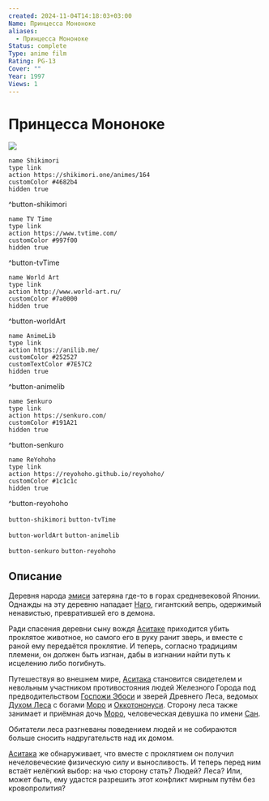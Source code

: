 ```yaml
---
created: 2024-11-04T14:18:03+03:00
Name: Принцесса Мононоке
aliases:
  - Принцесса Мононоке
Status: complete
Type: anime film
Rating: PG-13
Cover: ""
Year: 1997
Views: 1
---
```


# Принцесса Мононоке

![](https://nyaa.shikimori.one/uploads/poster/animes/164/14aa48cc56b55626862a367e174bd845.jpeg)

```button
name Shikimori
type link
action https://shikimori.one/animes/164
customColor #4682b4
hidden true
```
^button-shikimori

```button
name TV Time
type link
action https://www.tvtime.com/
customColor #997f00
hidden true
```
^button-tvTime

```button
name World Art
type link
action http://www.world-art.ru/
customColor #7a0000
hidden true
```
^button-worldArt

```button
name AnimeLib
type link
action https://anilib.me/
customColor #252527
customTextColor #7E57C2
hidden true
```
^button-animelib

```button
name Senkuro
type link
action https://senkuro.com/
customColor #191A21
hidden true
```
^button-senkuro

```button
name ReYohoho
type link
action https://reyohoho.github.io/reyohoho/
customColor #1c1c1c
hidden true
```
^button-reyohoho

`button-shikimori` `button-tvTime`

`button-worldArt` `button-animelib`

`button-senkuro` `button-reyohoho`

## Описание

Деревня народа [эмиси](https://ru.wikipedia.org/wiki/Эмиси) затеряна где-то в горах средневековой Японии. Однажды на эту деревню нападает [Наго](https://shikimori.one/characters/177925-nago), гигантский вепрь, одержимый ненавистью, превратившей его в демона.

Ради спасения деревни сыну вождя [Аситаке](https://shikimori.one/characters/2802-ashitaka) приходится убить проклятое животное, но самого его в руку ранит зверь, и вместе с раной ему передаётся проклятие. И теперь, согласно традициям племени, он должен быть изгнан, дабы в изгнании найти путь к исцелению либо погибнуть.

Путешествуя во внешнем мире, [Аситака](https://shikimori.one/characters/2802-ashitaka) становится свидетелем и невольным участником противостояния людей Железного Города под предводительством [Госпожи Эбоси](https://shikimori.one/characters/4781-eboshi-gozen) и зверей Древнего Леса, ведомых [Духом Леса](https://shikimori.one/characters/12728-the-forest-spirit) с богами [Моро](https://shikimori.one/characters/9174-moro) и [Оккотононуси](https://shikimori.one/characters/11362-okkoto). Сторону леса также занимает и приёмная дочь [Моро](https://shikimori.one/characters/9174-moro), человеческая девушка по имени [Сан](https://shikimori.one/characters/2727-san).

Обитатели леса разгневаны поведением людей и не собираются больше сносить надругательств над их домом.

[Аситака](https://shikimori.one/characters/2802-ashitaka) же обнаруживает, что вместе с проклятием он получил нечеловеческие физическую силу и выносливость. И теперь перед ним встаёт нелёгкий выбор: на чью сторону стать? Людей? Леса? Или, может быть, ему удастся разрешить этот конфликт мирным путём без кровопролития?
